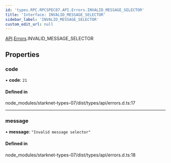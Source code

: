 ```yaml
---
id: 'types.RPC.RPCSPEC07.API.Errors.INVALID_MESSAGE_SELECTOR'
title: 'Interface: INVALID_MESSAGE_SELECTOR'
sidebar_label: 'INVALID_MESSAGE_SELECTOR'
custom_edit_url: null
---
```


[API](../namespaces/types.RPC.RPCSPEC07.API.md).[Errors](../namespaces/types.RPC.RPCSPEC07.API.Errors.md).INVALID_MESSAGE_SELECTOR

## Properties

### code

• **code**: `21`

#### Defined in

node_modules/starknet-types-07/dist/types/api/errors.d.ts:17

---

### message

• **message**: `"Invalid message selector"`

#### Defined in

node_modules/starknet-types-07/dist/types/api/errors.d.ts:18
